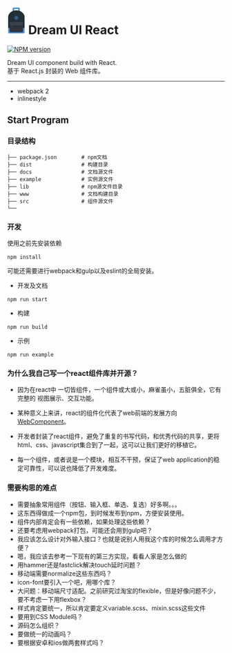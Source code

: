# ![dreamerLOGO](./dream.png) Dream UI React

[![NPM version](https://img.shields.io/npm/v/amazeui-react.svg?style=flat-square)](https://www.npmjs.com/package/dreamui-react)

Dream UI component build with React.  
基于 React.js 封装的 Web 组件库。

----

- webpack 2
- inlinestyle

## Start Program

### 目录结构

```
├── package.json		# npm文档
├── dist				# 构建目录
├── docs				# 文档源文件
├── example				# 实例源文件
├── lib					# npm源文件目录
├── www 				# 文档构建目录
├── src					# 组件源文件
└──
```

### 开发 

使用之前先安装依赖

```
npm install
```
可能还需要进行webpack和gulp以及eslint的全局安装。

- 开发及文档

```
npm run start
```

- 构建 

```
npm run build
```
- 示例

```
npm run example
```


### 为什么我自己写一个react组件库并开源？

- 因为在react中 一切皆组件，一个组件或大或小，麻雀虽小，五脏俱全，它有完整的 视图展示、交互功能。

- 某种意义上来讲，react的组件化代表了web前端的发展方向 [WebComponent](https://developer.mozilla.org/en-US/docs/Web/Web_Components)。

- 开发者封装了react组件，避免了重复的书写代码，和优秀代码的共享，更将html、css、javascript集合到了一起，这可以让我们更好的移植它。

- 每一个组件，或者说是一个模块，相互不干预，保证了web application的稳定可靠性，可以说也降低了开发难度。



### 需要构思的难点

* 需要抽象常用组件（按钮、输入框、单选、复选）好多啊。。。
* 这东西得做成一个npm包，到时候发布到npm，方便安装使用。
* 组件内部肯定会有一些依赖，如果处理这些依赖？
* 还要考虑用webpack打包，可能还会用到gulp吧？
* 我应该怎么设计对外输入接口？也就是说别人用我这个库的时候怎么调用才方便？
* 嗯，我应该去参考一下现有的第三方实现，看看人家是怎么做的
* 用hammer还是fastclick解决touch延时问题？
* 移动端需要normalize这些东西吗？
* icon-font要引入一个吧，用哪个库？
* 大问题：移动端尺寸适配。之前研究过淘宝的flexible，但是好像问题不少，要不考虑一下用flexbox？
* 样式肯定要统一，所以肯定要定义variable.scss、mixin.scss这些文件
* 要用到CSS Module吗？
* 源码怎么组织？
* 要做统一的动画吗？
* 要根据安卓和ios做两套样式吗？